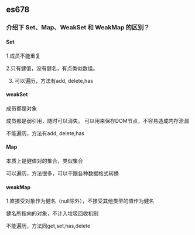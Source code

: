 ## es678

### 介绍下 Set、Map、WeakSet 和 WeakMap 的区别？

#### Set
1.成员不能重复

2.只有健值，没有健名，有点类似数组。

3. 可以遍历，方法有add, delete,has

#### weakSet

成员都是对象

成员都是弱引用，随时可以消失。 可以用来保存DOM节点，不容易造成内存泄漏

不能遍历，方法有add, delete,has

#### Map

本质上是健值对的集合，类似集合

可以遍历，方法很多，可以干跟各种数据格式转换

#### weakMap

1.直接受对象作为健名（null除外），不接受其他类型的值作为健名

健名所指向的对象，不计入垃圾回收机制

不能遍历，方法同get,set,has,delete